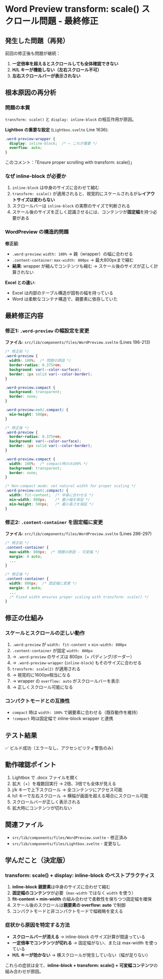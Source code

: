 # Word Preview transform: scale() スクロール問題 - 最終修正

## 発生した問題（再発）

前回の修正後も問題が継続：
1. **一定倍率を超えるとスクロールしても全体確認できない**
2. **H/L キーが機能しない（左右スクロール不可）**
3. **左右スクロールバーが表示されない**

## 根本原因の再分析

### 問題の本質
`transform: scale()` と `display: inline-block` の相互作用が原因。

**Lightbox の重要な設定** (`Lightbox.svelte` Line 1636):
```css
.word-preview-wrapper {
  display: inline-block;  /* ← これが重要 */
  overflow: auto;
}
```

このコメント：「Ensure proper scrolling with transform: scale()」

### なぜ inline-block が必要か
1. `inline-block` は中身のサイズに合わせて縮む
2. `transform: scale()` が適用されると、視覚的にスケールされるが**レイアウトサイズは変わらない**
3. スクロールバーは `inline-block` の実際のサイズで判断される
4. スケール後のサイズを正しく認識させるには、コンテンツが**固定幅**を持つ必要がある

### WordPreview の構造的問題
**修正前**:
- `.word-preview`: `width: 100%` → 親（wrapper）の幅に合わせる
- `.content-container`: `max-width: 800px` → 最大800pxまで縮む
- **結果**: wrapper が縮んでコンテンツも縮む → スケール後のサイズが正しく計算されない

**Excel との違い**:
- Excel は内部のテーブル構造が固有の幅を持っている
- Word は柔軟なコンテナ構造で、親要素に依存していた

## 最終修正内容

### 修正1: `.word-preview` の幅設定を変更
**ファイル**: `src/lib/components/files/WordPreview.svelte` (Lines 196-213)

```css
/* 修正前 */
.word-preview {
  width: 100%;  /* 問題の原因 */
  border-radius: 0.375rem;
  background: var(--color-surface);
  border: 1px solid var(--color-border);
}

.word-preview.compact {
  background: transparent;
  border: none;
}

.word-preview:not(.compact) {
  min-height: 500px;
}

/* 修正後 */
.word-preview {
  border-radius: 0.375rem;
  background: var(--color-surface);
  border: 1px solid var(--color-border);
}

.word-preview.compact {
  width: 100%;  /* compact時のみ100% */
  background: transparent;
  border: none;
}

/* Non-compact mode: set natural width for proper scaling */
.word-preview:not(.compact) {
  width: fit-content;  /* 中身に合わせる */
  min-width: 800px;    /* 最小幅を保証 */
  min-height: 500px;   /* 最小高さを保証 */
}
```

### 修正2: `.content-container` を固定幅に変更
**ファイル**: `src/lib/components/files/WordPreview.svelte` (Lines 286-297)

```css
/* 修正前 */
.content-container {
  max-width: 800px;  /* 問題の原因 - 可変幅 */
  margin: 0 auto;
  ...
}

/* 修正後 */
.content-container {
  width: 800px;  /* 固定幅に変更 */
  margin: 0 auto;
  ...
  /* Fixed width ensures proper scaling with transform: scale() */
}
```

## 修正の仕組み

### スケールとスクロールの正しい動作
1. `.word-preview` が `width: fit-content` + `min-width: 800px`
2. `.content-container` が固定 `width: 800px`
3. → `.word-preview` のサイズは 800px（+ パディング/ボーダー）
4. → `.word-preview-wrapper` (`inline-block`) もそのサイズに合わせる
5. `transform: scale(2)` が適用される
6. → 視覚的に1600px相当になる
7. → wrapper の `overflow: auto` がスクロールバーを表示
8. → 正しくスクロール可能になる

### コンパクトモードとの互換性
- `compact` 時は `width: 100%` で親要素に合わせる（既存動作を維持）
- `!compact` 時は固定幅で inline-block wrapper と連携

## テスト結果
✅ ビルド成功（エラーなし、アクセシビリティ警告のみ）

## 動作確認ポイント
1. Lightbox で .docx ファイルを開く
2. 拡大（+）を複数回実行 → 2倍、3倍でも全体が見える
3. j/k キーで上下スクロール → 全コンテンツにアクセス可能
4. h/l キーで左右スクロール → 横幅が画面を超える場合にスクロール可能
5. スクロールバーが正しく表示される
6. 拡大時にコンテンツが切れない

## 関連ファイル
- `src/lib/components/files/WordPreview.svelte` - 修正済み
- `src/lib/components/files/Lightbox.svelte` - 変更なし

## 学んだこと（決定版）

### transform: scale() + display: inline-block のベストプラクティス
1. **inline-block 親要素**は中身のサイズに合わせて縮む
2. **固定幅のコンテンツ**が必要（`max-width` ではなく `width` を使う）
3. **fit-content + min-width** の組み合わせで柔軟性を保ちつつ固定幅を確保
4. スケール後のスクロールは**親要素の overflow: auto** で制御
5. コンパクトモードと非コンパクトモードで幅戦略を変える

### 症状から原因を特定する方法
- **スクロールバーが消える** → inline-block のサイズ計算が間違っている
- **一定倍率でコンテンツが切れる** → 固定幅がない、または max-width を使っている
- **H/L キーが効かない** → 横スクロールが発生していない（幅が足りない）

これらの症状は全て、**inline-block + transform: scale() + 可変幅コンテンツ**の組み合わせが原因。
